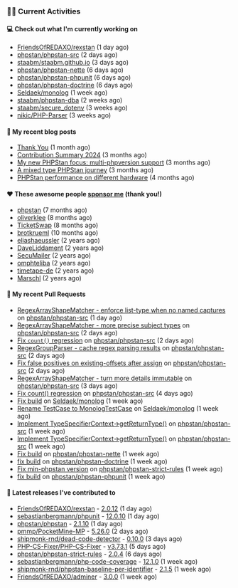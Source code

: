 ### 👨‍💻 Current Activities


#### 💻 Check out what I'm currently working on

- [FriendsOfREDAXO/rexstan](https://github.com/FriendsOfREDAXO/rexstan) (1 day ago)
- [phpstan/phpstan-src](https://github.com/phpstan/phpstan-src) (2 days ago)
- [staabm/staabm.github.io](https://github.com/staabm/staabm.github.io) (3 days ago)
- [phpstan/phpstan-nette](https://github.com/phpstan/phpstan-nette) (6 days ago)
- [phpstan/phpstan-phpunit](https://github.com/phpstan/phpstan-phpunit) (6 days ago)
- [phpstan/phpstan-doctrine](https://github.com/phpstan/phpstan-doctrine) (6 days ago)
- [Seldaek/monolog](https://github.com/Seldaek/monolog) (1 week ago)
- [staabm/phpstan-dba](https://github.com/staabm/phpstan-dba) (2 weeks ago)
- [staabm/secure_dotenv](https://github.com/staabm/secure_dotenv) (3 weeks ago)
- [nikic/PHP-Parser](https://github.com/nikic/PHP-Parser) (3 weeks ago)


#### 📜 My recent blog posts

- [Thank You](https://staabm.github.io/2025/01/24/thank-you.html) (1 month ago)
- [Contribution Summary 2024](https://staabm.github.io/2024/12/11/contribution-summary-2024.html) (3 months ago)
- [My new PHPStan focus: multi-phpversion support](https://staabm.github.io/2024/11/28/phpstan-php-version-in-scope.html) (3 months ago)
- [A mixed type PHPStan journey](https://staabm.github.io/2024/11/26/phpstan-mixed-types.html) (3 months ago)
- [PHPStan performance on different hardware](https://staabm.github.io/2024/11/17/phpstan-performance-on-different-hardware.html) (4 months ago)


#### ❤️ These awesome people [sponsor me](https://github.com/sponsors/staabm) (thank you!)

- [phpstan](https://github.com/phpstan) (7 months ago)
- [oliverklee](https://github.com/oliverklee) (8 months ago)
- [TicketSwap](https://github.com/TicketSwap) (8 months ago)
- [brotkrueml](https://github.com/brotkrueml) (10 months ago)
- [eliashaeussler](https://github.com/eliashaeussler) (2 years ago)
- [DaveLiddament](https://github.com/DaveLiddament) (2 years ago)
- [SecuMailer](https://github.com/SecuMailer) (2 years ago)
- [omphteliba](https://github.com/omphteliba) (2 years ago)
- [timetape-de](https://github.com/timetape-de) (2 years ago)
- [Marschl](https://github.com/Marschl) (2 years ago)


#### 🔨 My recent Pull Requests

- [RegexArrayShapeMatcher - enforce list-type when no named captures](https://github.com/phpstan/phpstan-src/pull/3899) on [phpstan/phpstan-src](https://github.com/phpstan/phpstan-src) (1 day ago)
- [RegexArrayShapeMatcher - more precise subject types](https://github.com/phpstan/phpstan-src/pull/3897) on [phpstan/phpstan-src](https://github.com/phpstan/phpstan-src) (2 days ago)
- [Fix `count()` regression](https://github.com/phpstan/phpstan-src/pull/3895) on [phpstan/phpstan-src](https://github.com/phpstan/phpstan-src) (2 days ago)
- [RegexGroupParser - cache regex parsing results](https://github.com/phpstan/phpstan-src/pull/3894) on [phpstan/phpstan-src](https://github.com/phpstan/phpstan-src) (2 days ago)
- [Fix false positives on existing-offsets after assign](https://github.com/phpstan/phpstan-src/pull/3893) on [phpstan/phpstan-src](https://github.com/phpstan/phpstan-src) (2 days ago)
- [RegexArrayShapeMatcher - turn more details immutable](https://github.com/phpstan/phpstan-src/pull/3892) on [phpstan/phpstan-src](https://github.com/phpstan/phpstan-src) (3 days ago)
- [Fix count() regression](https://github.com/phpstan/phpstan-src/pull/3889) on [phpstan/phpstan-src](https://github.com/phpstan/phpstan-src) (4 days ago)
- [Fix build](https://github.com/Seldaek/monolog/pull/1954) on [Seldaek/monolog](https://github.com/Seldaek/monolog) (1 week ago)
- [Rename TestCase to MonologTestCase](https://github.com/Seldaek/monolog/pull/1953) on [Seldaek/monolog](https://github.com/Seldaek/monolog) (1 week ago)
- [Implement TypeSpecifierContext-&gt;getReturnType()](https://github.com/phpstan/phpstan-src/pull/3881) on [phpstan/phpstan-src](https://github.com/phpstan/phpstan-src) (1 week ago)
- [Implement TypeSpecifierContext-&gt;getReturnType()](https://github.com/phpstan/phpstan-src/pull/3878) on [phpstan/phpstan-src](https://github.com/phpstan/phpstan-src) (1 week ago)
- [Fix build](https://github.com/phpstan/phpstan-nette/pull/168) on [phpstan/phpstan-nette](https://github.com/phpstan/phpstan-nette) (1 week ago)
- [fix build](https://github.com/phpstan/phpstan-doctrine/pull/647) on [phpstan/phpstan-doctrine](https://github.com/phpstan/phpstan-doctrine) (1 week ago)
- [Fix min-phpstan version](https://github.com/phpstan/phpstan-strict-rules/pull/264) on [phpstan/phpstan-strict-rules](https://github.com/phpstan/phpstan-strict-rules) (1 week ago)
- [fix build](https://github.com/phpstan/phpstan-phpunit/pull/221) on [phpstan/phpstan-phpunit](https://github.com/phpstan/phpstan-phpunit) (1 week ago)


#### 🔭 Latest releases I've contributed to

- [FriendsOfREDAXO/rexstan](https://github.com/FriendsOfREDAXO/rexstan) - [2.0.12](https://github.com/FriendsOfREDAXO/rexstan/releases/tag/2.0.12) (1 day ago)
- [sebastianbergmann/phpunit](https://github.com/sebastianbergmann/phpunit) - [12.0.10](https://github.com/sebastianbergmann/phpunit/releases/tag/12.0.10) (1 day ago)
- [phpstan/phpstan](https://github.com/phpstan/phpstan) - [2.1.10](https://github.com/phpstan/phpstan/releases/tag/2.1.10) (1 day ago)
- [pmmp/PocketMine-MP](https://github.com/pmmp/PocketMine-MP) - [5.26.0](https://github.com/pmmp/PocketMine-MP/releases/tag/5.26.0) (2 days ago)
- [shipmonk-rnd/dead-code-detector](https://github.com/shipmonk-rnd/dead-code-detector) - [0.10.0](https://github.com/shipmonk-rnd/dead-code-detector/releases/tag/0.10.0) (3 days ago)
- [PHP-CS-Fixer/PHP-CS-Fixer](https://github.com/PHP-CS-Fixer/PHP-CS-Fixer) - [v3.73.1](https://github.com/PHP-CS-Fixer/PHP-CS-Fixer/releases/tag/v3.73.1) (5 days ago)
- [phpstan/phpstan-strict-rules](https://github.com/phpstan/phpstan-strict-rules) - [2.0.4](https://github.com/phpstan/phpstan-strict-rules/releases/tag/2.0.4) (6 days ago)
- [sebastianbergmann/php-code-coverage](https://github.com/sebastianbergmann/php-code-coverage) - [12.1.0](https://github.com/sebastianbergmann/php-code-coverage/releases/tag/12.1.0) (1 week ago)
- [shipmonk-rnd/phpstan-baseline-per-identifier](https://github.com/shipmonk-rnd/phpstan-baseline-per-identifier) - [2.1.5](https://github.com/shipmonk-rnd/phpstan-baseline-per-identifier/releases/tag/2.1.5) (1 week ago)
- [FriendsOfREDAXO/adminer](https://github.com/FriendsOfREDAXO/adminer) - [3.0.0](https://github.com/FriendsOfREDAXO/adminer/releases/tag/3.0.0) (1 week ago)
